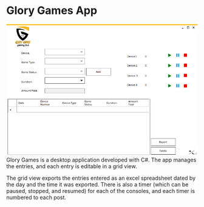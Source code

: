 # Glory Games App

![alt text](https://github.com/H-Kann/Glory-Games-App/blob/master/UI.png)
Glory Games is a desktop application developed with C#. 
The app manages the entries, and each entry is editable in a grid view. 

The grid view exports the entries entered as an excel spreadsheet dated by the day and the time it was exported.
There is also a timer (which can be paused, stopped, and resumed) for each of the consoles, and each timer is numbered to each post.
